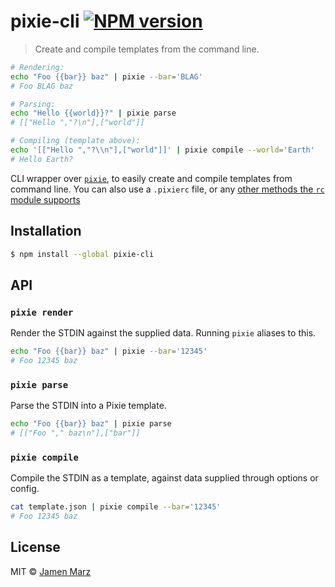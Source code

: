 # pixie-cli [![NPM version](https://badge.fury.io/js/pixie-cli.svg)](https://npmjs.org/package/pixie-cli)

> Create and compile templates from the command line.

```sh
# Rendering:
echo "Foo {{bar}} baz" | pixie --bar='BLAG'
# Foo BLAG baz

# Parsing:
echo "Hello {{world}}?" | pixie parse
# [["Hello ","?\n"],["world"]]

# Compiling (template above):
echo '[["Hello ","?\\n"],["world"]]' | pixie compile --world='Earth'
# Hello Earth?
```

CLI wrapper over [`pixie`](https://github.com/jamen/pixie), to easily create and compile templates from command line.  You can also use a `.pixierc` file, or any [other methods the `rc` module supports](https://github.com/dominictarr/rc#standards)

## Installation

```sh
$ npm install --global pixie-cli
```

## API

### `pixie render`
Render the STDIN against the supplied data.  Running `pixie` aliases to this.

```sh
echo "Foo {{bar}} baz" | pixie --bar='12345'
# Foo 12345 baz
```

### `pixie parse`
Parse the STDIN into a Pixie template.

```sh
echo "Foo {{bar}} baz" | pixie parse
# [["Foo "," baz\n"],["bar"]]
```

### `pixie compile`
Compile the STDIN as a template, against data supplied through options or config.

```sh
cat template.json | pixie compile --bar='12345'
# Foo 12345 baz
```

## License

MIT © [Jamen Marz](https://github.com/jamen)
